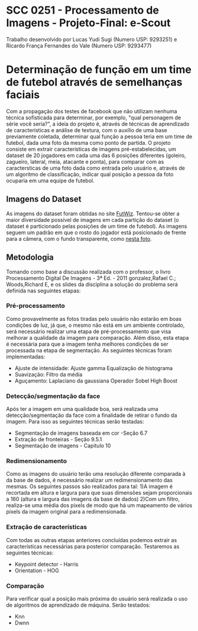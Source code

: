 # SCC 0251 - Processamento de Imagens - Projeto-Final: e-Scout
Trabalho desenvolvido por Lucas Yudi Sugi (Numero USP: 9293251) e Ricardo França Fernandes do Vale (Numero USP: 9293477)

# Determinação de função em um time de futebol através de semelhanças faciais
Com a propagação dos testes de facebook que não utilizam nenhuma técnica sofisticada para determinar, por exemplo, "qual personagem de série você seria?", a ideia do projeto é, através de técnicas de aprendizado de características e análise de textura, com o auxílio de uma base previamente coletada, determinar qual função a pessoa teria em um time de futebol, dada uma foto da mesma como ponto de partida.
O projeto consiste em extrair características de imagens pré-estabelecidas, um dataset de 20 jogadores em cada uma das 6 posições diferentes (goleiro, zagueiro, lateral, meia, atacante e ponta), para comparar com as caractersticas de uma foto dada como entrada pelo usuário e, através de um algoritmo de classificação, indicar qual posição a pessoa da foto ocuparia em uma equipe de futebol.

## Imagens do Dataset
As imagens do dataset foram obtidas no site [FutWiz](https://www.futwiz.com/en/fifa18/worldcup/players). Tentou-se obter a maior diversidade possível de imagens em cada partição do dataset (o dataset é particionado pelas posições de um time de futebol). As imagens seguem um padrão em que o rosto do jogador está posicionado de frente para a câmera, com o fundo transparente, como [nesta foto](https://www.futwiz.com/assets/img/fifa18wc/faces/210257.png). 

## Metodologia
Tomando como base a discussão realizada com o professor, o livro Processamento Digital De Imagens - 3ª Ed. - 2011 gonzalez,Rafael C.; Woods,Richard E, e os slides da disciplina a solução do problema será definida nas seguintes etapas:

### Pré-processamento 
Como provavelmente as fotos tiradas pelo usuário não estarão em boas condições de luz, já que, o mesmo não está em um ambiente controlado, será necessário realizar uma etapa de pré-processamento que visa melhorar a qualidade da imagem para comparação. Além disso, esta etapa é necessária para que a imagem tenha melhores condições de ser processada na etapa de segmentação. As seguintes técnicas foram implementadas:

* Ajuste de intensidade:
Ajuste gamma
Equalização de histograma
* Suavização:
Filtro da média
* Aguçamento:
Laplaciano da gaussiana
Operador Sobel
High Boost

### Detecção/segmentação da face
Após ter a imagem em uma qualidade boa, será realizada uma detecção/segmentação da face com a finalidade de retirar o fundo da imagem. Para isso as seguintes técnicas serão testadas:
* Segmentação de imagens baseada em cor -Seção 6.7
* Extração de fronteiras - Seção 9.5.1
* Segmentação de imagens - Capitulo 10

### Redimensionamento 
Como as imagens do usuário terão uma resolução diferente comparada à da base de dados, é necessário realizar um redimensionamento das mesmas. Os seguintes passos são realizados para tal:
1)A imagem é recortada em altura e largura para que suas dimensões sejam proporcionais a 160 (altura e largura das imagens da base de dados)
2)Com um filtro, realiza-se uma média dos pixels de modo que há um mapeamento de vários pixels da imagem original para a redimensionada.

### Extração de características 
Com todas as outras etapas anteriores concluídas podemos extrair as características necessárias para posterior comparação. Testaremos as seguintes técnicas:
* Keypoint detector - Harris
* Orientation - HOG

### Comparação 
Para verificar qual a posição mais próxima do usuário será realizada o uso de algoritmos de aprendizado de máquina. Serão testados:
* Knn
* Dwnn
